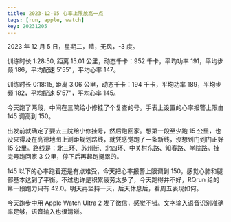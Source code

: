 ```yaml
---
title: 2023-12-05 心率上限放高一点
tags: [run, apple, watch]
key: 20231205
---
```


2023 年 12 月 5 日，星期二，晴，无风，-3 度。

训练时长 1:28:50, 距离 15.01 公里，动态千卡：952 千卡，平均功率 191，平均步频 186，平均配速 5'55"，平均心率 147。

训练时长 0:18:15, 距离 3.06 公里，动态千卡：194 千卡，平均功率 189，平均步频 182，平均配速 5'57"，平均心率 145。

今天跑了两段，中间在三院给小修挂了个复查的号。手表上设置的心率报警上限由 145 调高到 150。

<!--more-->

出发前就确定了要去三院给小修挂号，然后跑回家。想第一段至少跑 15 公里，也没来得及在高德地图上测距规划路线，就凭感觉跑了一条新线，没想到门到门正好 15 公里。路线是：北三环、苏州街、北四环、中关村东路、知春路、学院路。挂完号跑回家 3 公里，停下后再起跑挺累的。

145 以下的心率跑着还是有点难受，今天把心率报警上限调到 150，感觉心肺和腿部基本达到了平衡。不过也许是积累疲劳太多了，今天跑得并不好，RQrun 给的第一段跑力只有 42.0。明天再坚持一天，后天休息后，看周五表现如何。

今天跑步中用 Apple Watch Ultra 2 发了微信，感觉不错。文字输入语音识别准确率足够，语音输入也很清晰。

<div class="strava-embed-placeholder" data-embed-type="activity" data-embed-id="10329342239"></div><script src="https://strava-embeds.com/embed.js"></script>

<div class="strava-embed-placeholder" data-embed-type="activity" data-embed-id="10329341888"></div><script src="https://strava-embeds.com/embed.js"></script>
